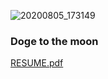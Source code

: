 

![20200805_173149](https://user-images.githubusercontent.com/105016635/167312279-4aa091fa-8537-4b4b-b45d-2962e359b582.jpg)



### Doge to the moon


[RESUME.pdf](https://github.com/AngelofVerdant/AngelofVerdant/files/8647639/KEPHA.BRIAN.ONYANGO.HITHERTO.RESUME.pdf)
